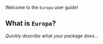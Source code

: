 Welcome to the `Europa` user guide!

## What is `Europa`?

_Quickly describe what your package does..._
